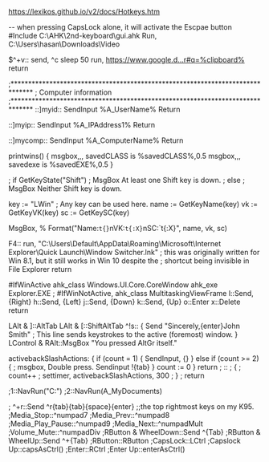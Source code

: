 https://lexikos.github.io/v2/docs/Hotkeys.htm

-- when pressing CapsLock alone, it will activate the Escpae button
#Include C:\AHK\2nd-keyboard\gui.ahk
Run, C:\Users\hasan\Downloads\Video

$^+v::
send, ^c
sleep 50
run, https://www.google.d...r#q=%clipboard%
return

;******************************************************************************
;   Computer information
;******************************************************************************
::]myid::
SendInput %A_UserName%
Return

::]myip::
SendInput %A_IPAddress1%
Return

::]mycomp::
SendInput %A_ComputerName%
Return

printwins() {
  msgbox,,, savedCLASS is %savedCLASS%,0.5
  msgbox,,, savedexe is %savedEXE%,0.5
}

; if GetKeyState("Shift")
;     MsgBox At least one Shift key is down.
; else
;     MsgBox Neither Shift key is down.

key  := "LWin" ; Any key can be used here.
name := GetKeyName(key)
vk   := GetKeyVK(key)
sc   := GetKeySC(key)

MsgBox, % Format("Name:`t{}`nVK:`t{:X}`nSC:`t{:X}", name, vk, sc)


F4::
run, "C:\Users\Default\AppData\Roaming\Microsoft\Internet Explorer\Quick Launch\Window Switcher.lnk"
; this was originally written for Win 8.1, but it still works in Win 10 despite the
; shortcut being invisible in File Explorer
return

#IfWinActive ahk_class Windows.UI.Core.CoreWindow ahk_exe Explorer.EXE ; #IfWinNotActive, ahk_class MultitaskingViewFrame
l::Send, {Right}
h::Send, {Left}
j::Send, {Down}
k::Send, {Up}
o::Enter
x::Delete
return

LAlt & ]::AltTab
LAlt & [::ShiftAltTab
^!s::
{
    Send "Sincerely,{enter}John Smith"  ; This line sends keystrokes to the active (foremost) window.
}
LControl & RAlt::MsgBox "You pressed AltGr itself."

activebackSlashActions:
 {
   if (count = 1)
    {
      SendInput, {\}
    }
   else if (count >= 2)
    {
      ; msgbox, Double press.
      Sendinput !{tab}
    }
   count := 0
 }
return
; \::
;  {
;   count++
;   settimer, activebackSlashActions, 300
;  }
; return

;1::NavRun("C:\")
;2::NavRun(A_MyDocuments)

; ^+r::Send ^r{tab}{tab}{space}{enter}
;;the top rightmost keys on my K95.
;Media_Stop::^numpad7
;Media_Prev::^numpad8
;Media_Play_Pause::^numpad9
;Media_Next::^numpadMult
;Volume_Mute::^numpadDiv
;RButton & WheelDown::Send ^{Tab}
;RButton & WheelUp::Send ^+{Tab}
;RButton::RButton
;CapsLock::LCtrl
;Capslock Up::capsAsCtrl()
;Enter::RCtrl
;Enter Up::enterAsCtrl()

